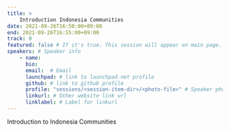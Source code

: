 ```yaml
---
title: >
    Introduction Indonesia Communities 
date: 2021-09-26T16:50:00+09:00
end: 2021-09-26T16:55:00+09:00
track: 0
featured: false # If it's true. This session will appear on main page.
speakers: # Speaker info
    - name: 
      bio: 
      email:  # Email
      launchpad: # link to launchpad.net profile
      github: # link to github profile
      profile: "sessions/<session-item-dir>/<photo-file>" # Speaker photo
      linkurl: # Other website link url
      linklabel: # Label for linkurl
---
```

Introduction to Indonesia Communities


